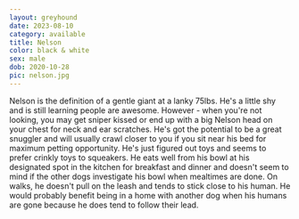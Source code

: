 ```yaml
---
layout: greyhound
date: 2023-08-10
category: available
title: Nelson
color: black & white
sex: male
dob: 2020-10-28
pic: nelson.jpg
---
```

Nelson is the definition of a gentle giant at a lanky 75lbs. He's a little shy and is still learning people are
awesome. However - when you're not looking, you may get sniper kissed or end
up with a big Nelson head on your chest for neck and ear scratches. He's got the potential to be a great
snuggler and will usually crawl closer to you if you sit near his bed for maximum petting opportunity.
He's just figured out toys and seems to prefer crinkly toys to squeakers. He eats well from his bowl at
his designated spot in the kitchen for breakfast and dinner and doesn't seem to mind if the other dogs
investigate his bowl when mealtimes are done. On walks, he doesn't pull on the leash and tends to
stick close to his human. He would probably benefit being in a home with another dog when his humans
are gone because he does tend to follow their lead.

